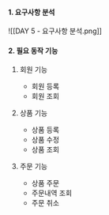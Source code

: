 
#### 1. 요구사항 분석
![[DAY 5 - 요구사항 분석.png]]
#### 2. 필요 동작 기능

1. 회원 기능
	- 회원 등록
	- 회원 조회

2. 상품 기능
	- 상품 등록
	- 상품 수정
	- 상품 조회

3. 주문 기능
	- 상품 주문
	- 주문내역 조회
	- 주문 취소